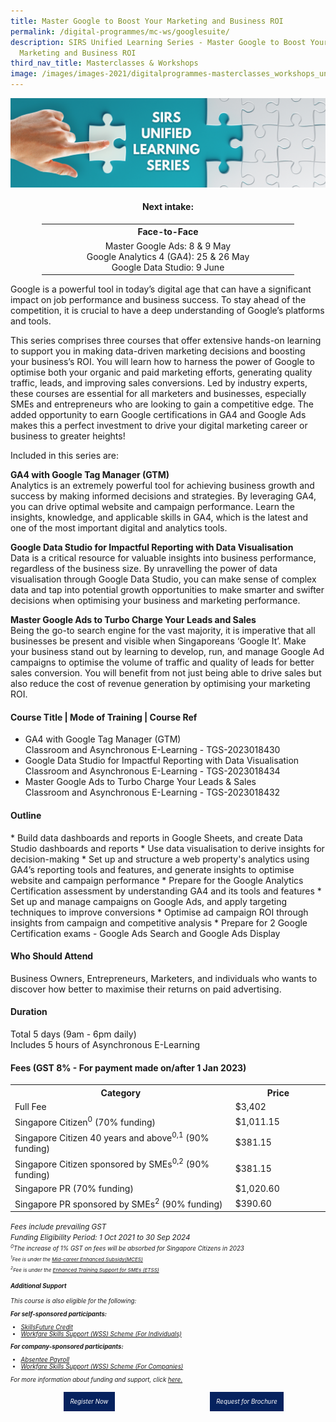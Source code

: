 ```yaml
---
title: Master Google to Boost Your Marketing and Business ROI
permalink: /digital-programmes/mc-ws/googlesuite/
description: SIRS Unified Learning Series - Master Google to Boost Your
  Marketing and Business ROI
third_nav_title: Masterclasses & Workshops
image: /images/images-2021/digitalprogrammes-masterclasses_workshops_unifiedlearningseries.png
---
```

![SIRS Unified Learning Series](/images/images-2021/digitalprogrammes-masterclasses_workshops_unifiedlearningseries.png)

<h4 style="text-align:center;">Next intake:</h4>

<center><table style="width:80%;">
    <tbody><tr style="text-align:center;">
      <th style="text-align:center;width:50%;">Face-to-Face</th>
    </tr><tr style="text-align:center;">
      <td style="text-align:center;width:50%;">Master Google Ads: 8 & 9 May <br>Google Analytics 4 (GA4): 25 & 26 May<br>Google Data Studio: 9 June </td>

</tr></tbody></table></center>

<p>Google is a powerful tool in today’s digital age that can have a significant impact on job performance and business success. To stay ahead of the competition, it is crucial to have a deep understanding of Google’s platforms and tools.</p>
	
<p>This series comprises three courses that offer extensive hands-on learning to support you in making data-driven marketing decisions and boosting your business’s ROI. You will learn how to harness the power of Google to optimise both your organic and paid marketing efforts, generating quality traffic, leads, and improving sales conversions. Led by industry experts, these courses are essential for all marketers and businesses, especially SMEs and entrepreneurs who are looking to gain a competitive edge. The added opportunity to earn Google certifications in GA4 and Google Ads makes this a perfect investment to drive your digital marketing career or business to greater heights!</p>
	
Included in this series are:

**GA4 with Google Tag Manager (GTM)**
<br>Analytics is an extremely powerful tool for achieving business growth and success by making informed decisions and strategies. By leveraging GA4, you can drive optimal website and campaign performance. Learn the insights, knowledge, and applicable skills in GA4, which is the latest and one of the most important digital and analytics tools.<br>

**Google Data Studio for Impactful Reporting with Data Visualisation**
<br>Data is a critical resource for valuable insights into business performance, regardless of the business size. By unravelling the power of data visualisation through Google Data Studio, you can make sense of complex data and tap into potential growth opportunities to make smarter and swifter decisions when optimising your business and marketing performance.<br>

**Master Google Ads to Turbo Charge Your Leads and Sales**
<br>Being the go-to search engine for the vast majority, it is imperative that all businesses be present and visible when Singaporeans ‘Google It’. Make your business stand out by learning to develop, run, and manage Google Ad campaigns to optimise the volume of traffic and quality of leads for better sales conversion. You will benefit from not just being able to drive sales but also reduce the cost of revenue generation by optimising your marketing ROI.<br>

<p></p><h4>Course Title | Mode of Training | Course Ref</h4>

* GA4 with Google Tag Manager (GTM)
<br>Classroom and Asynchronous E-Learning - TGS-2023018430
* Google Data Studio for Impactful Reporting with Data Visualisation 
<br>Classroom and Asynchronous E-Learning - TGS-2023018434
* Master Google Ads to Turbo Charge Your Leads & Sales
<br>Classroom and Asynchronous E-Learning - TGS-2023018432



<h4>Outline</h4>
* Build data dashboards and reports in Google Sheets, and create Data Studio dashboards and reports
* Use data visualisation to derive insights for decision-making
* Set up and structure a web property's analytics using GA4’s reporting tools and features, and generate insights to optimise website and campaign performance
* Prepare for the Google Analytics Certification assessment by understanding GA4 and its tools and features
* Set up and manage campaigns on Google Ads, and apply targeting techniques to improve conversions
* Optimise ad campaign ROI through insights from campaign and competitive analysis
* Prepare for 2 Google Certification exams - Google Ads Search and Google Ads Display

<h4>Who Should Attend</h4>
<p>Business Owners, Entrepreneurs, Marketers, and individuals who wants to discover how better to maximise their returns on paid advertising.</p>
  
<h4>Duration</h4>
<p>Total 5 days (9am - 6pm daily)<br>
Includes 5 hours of Asynchronous E-Learning</p>
 
<h4>Fees (GST 8% - For payment made on/after 1 Jan 2023)</h4>

<center>
<table style="width:100%;">
<tbody><tr>
<th style="width:70%;">Category</th>
<th style="width:30%:">Price</th>
</tr>

<tr>
<td>Full Fee</td>
<td>$3,402</td>
</tr>

<tr>
  <td>Singapore Citizen<sup>0</sup> (70% funding)</td>
<td>$1,011.15</td>
</tr>
	
<tr>
  <td>Singapore Citizen 40 years and above<sup>0,1</sup> (90% funding)</td>
<td>$381.15</td>
</tr>

<tr>
  <td>Singapore Citizen sponsored by SMEs<sup>0,2</sup> (90% funding)</td>
<td>$381.15</td>
</tr>

<tr>
  <td>Singapore PR (70% funding)</td>
<td>$1,020.60</td>
</tr>

<tr>
<td>Singapore PR sponsored by SMEs<sup>2</sup> (90% funding)</td>
<td>$390.60</td>
</tr>

</tbody></table>
</center>


<small><i>Fees include prevailing GST
<br>Funding Eligibility Period: 1 Oct 2021 to 30 Sep 2024
<br><small><i><sup>0</sup>The increase of 1% GST on fees will be absorbed for Singapore Citizens in 2023
<br><small><i><sup>1</sup>Fee is under the <a href="/services/consultancy/skillsfuture-midcareer-enhanced-subsidy">Mid-career Enhanced Subsidy(MCES)</a>
<br><sup>2</sup>Fee is under the <a href="/services/consultancy/etss">Enhanced Training Support for SMEs (ETSS)</a><br>
</i></small>

<h4>Additional Support</h4>

<p>This course is also eligible for the following:</p>

<b>For self-sponsored participants:</b>
<ul>
  <li><a href="/services/consultancy/skillsfuture-credit">SkillsFuture Credit</a></li>
  <li><a href="/services/consultancy/wss-individuals">Workfare Skills Support (WSS) Scheme (For Individuals)</a></li>
</ul>

<b>For company-sponsored participants:</b>
<ul>
  <li><a href="/services/consultancy/absentee-payroll-ap">Absentee Payroll</a></li>
  <li><a href="/services/consultancy/wss-companies">Workfare Skills Support (WSS) Scheme (For Companies)</a></li>
  </ul>

<p>For more information about funding and support, click <a href="/services/consultancy">here.</a></p>

<div style="width:50%;float:left;"><center><a href="https://form.gov.sg/64374ecfd3bbf70011ffacfc" style="background-color:#06225e; border:white; color:white; padding: 10px 10px; text-align:center; display:inline-block; margin: 4px 2px; cursor:pointer;text-decoration:none;">Register Now</a></center></div>

<div style="width:50%;float:left;"><center><a href="https://form.gov.sg/602f33f172d5100012d6ca8b" style="background-color:#06225e; border:white; color:white; padding: 10px 10px; text-align:center; display:inline-block; margin: 4px 2px; cursor:pointer;text-decoration:none;">Request for Brochure</a></center></div>
